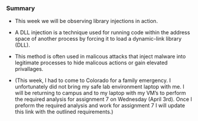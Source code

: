 ### Summary
- This week we will be observing library injections in action.
- A DLL injection is a technique used for running code within the address space of another process by forcing it to load a dynamic-link library (DLL).
- This method is often used in malicous attacks that inject malware into legitimate processes to hide malicous actions or gain elevated privallages.

- (This week, I had to come to Colorado for a family emergency.
I unfortunately did not bring my safe lab environment laptop with me.
I will be returning to campus and to my laptop with my VM’s to perform the required analysis for assignment 7 on Wednesday (April 3rd).
Once I preform the required analysis and work for assignment 7 I will update this link with the outlined requirements.)
